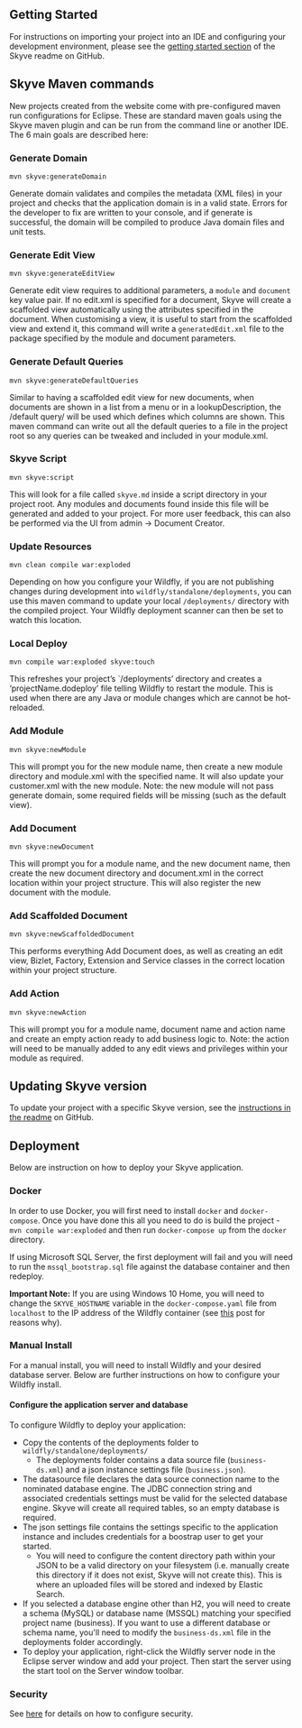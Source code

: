 ## Getting Started

For instructions on importing your project into an IDE and configuring your development environment, please see the [getting started section](https://github.com/skyvers/skyve#detailed-instructions) of the Skyve readme on GitHub.

## Skyve Maven commands
New projects created from the website come with pre-configured maven run configurations for Eclipse. These are standard maven goals using the Skyve maven plugin and can be run from the command line or another IDE. The 6 main goals are described here:
### Generate Domain
```
mvn skyve:generateDomain
```
Generate domain validates and compiles the metadata (XML files) in your project and checks that the application domain is in a valid state. Errors for the developer to fix are written to your console, and if generate is successful, the domain will be compiled to produce Java domain files and unit tests.
### Generate Edit View
```
mvn skyve:generateEditView
```
Generate edit view requires to additional parameters, a `module` and `document` key value pair. If no edit.xml is specified for a document, Skyve will create a scaffolded view automatically using the attributes specified in the document. When customising a view, it is useful to start from the scaffolded view and extend it, this command will write a `generatedEdit.xml` file to the package specified by the module and document parameters.
### Generate Default Queries
```
mvn skyve:generateDefaultQueries
```
Similar to having a scaffolded edit view for new documents, when documents are shown in a list from a menu or in a lookupDescription, the /default query/ will be used which defines which columns are shown. This maven command can write out all the default queries to a file in the project root so any queries can be tweaked and included in your module.xml.
### Skyve Script
```
mvn skyve:script
```
This will look for a file called `skyve.md` inside a script directory in your project root. Any modules and documents found inside this file will be generated and added to your project. For more user feedback, this can also be performed via the UI from admin -> Document Creator.
### Update Resources
```
mvn clean compile war:exploded
```
Depending on how you configure your Wildfly, if you are not publishing changes during development into `wildfly/standalone/deployments`, you can use this maven command to update your local `/deployments/` directory with the compiled project. Your Wildfly deployment scanner can then be set to watch this location.
### Local Deploy
```
mvn compile war:exploded skyve:touch
```
This refreshes your project’s `/deployments’ directory and creates a ‘projectName.dodeploy’ file telling Wildfly to restart the module. This is used when there are any Java or module changes which are cannot be hot-reloaded.
### Add Module
```
mvn skyve:newModule
```
This will prompt you for the new module name, then create a new module directory and module.xml with the specified name. It will also update your customer.xml with the new module. Note: the new module will not pass generate domain, some required fields will be missing (such as the default view).
### Add Document
```
mvn skyve:newDocument
```
This will prompt you for a module name, and the new document name, then create the new document directory and document.xml in the correct location within your project structure. This will also register the new document with the module.
### Add Scaffolded Document
```
mvn skyve:newScaffoldedDocument
```
This performs everything Add Document does, as well as creating an edit view, Bizlet, Factory, Extension and Service classes in the correct location within your project structure.
### Add Action
```
mvn skyve:newAction
```
This will prompt you for a module name, document name and action name and create an empty action ready to add business logic to. Note: the action will need to be manually added to any edit views and privileges within your module as required.

## Updating Skyve version
To update your project with a specific Skyve version, see the [instructions in the readme](https://github.com/skyvers/skyve#updating-skyve-version) on GitHub.

## Deployment
Below are instruction on how to deploy your Skyve application.

### Docker
In order to use Docker, you will first need to install `docker` and `docker-compose`. Once you have done this all you need to do is build the project - `mvn compile war:exploded` and then run `docker-compose up` from the `docker` directory. 

If using Microsoft SQL Server, the first deployment will fail and you will need to run the `mssql_bootstrap.sql` file against the database container and then redeploy.

**Important Note:** If you are using Windows 10 Home, you will need to change the `SKYVE_HOSTNAME` variable in the `docker-compose.yaml` file from `localhost` to the IP address of the Wildfly container (see [this](https://blog.sixeyed.com/published-ports-on-windows-containers-dont-do-loopback/) post for reasons why).

### Manual Install
For a manual install, you will need to install Wildfly and your desired database server. Below are further instructions on how to configure your Wildfly install.

#### Configure the application server and database
To configure Wildfly to deploy your application:
* Copy the contents of the deployments folder to `wildfly/standalone/deployments/`
	* The deployments folder contains a data source file (`business-ds.xml`) and a json instance settings file (`business.json`).
* The datasource file declares the data source connection name to the nominated database engine. The JDBC connection string and associated credentials settings must be valid for the selected database engine. Skyve will create all required tables, so an empty database is required.
* The json settings file contains the settings specific to the application instance and includes credentials for a boostrap user to get your started.
	* You will need to configure the content directory path within your JSON to be a valid directory on your filesystem (i.e. manually create this directory if it does not exist, Skyve will not create this). This is where an uploaded files will be stored and indexed by Elastic Search.
* If you selected a database engine other than H2, you will need to create a schema (MySQL) or database name (MSSQL) matching your specified project name (business). If you want to use a different database or schema name, you'll need to modify the `business-ds.xml` file in the deployments folder accordingly.
* To deploy your application, right-click the Wildfly server node in the Eclipse server window and add your project. Then start the server using the start tool on the Server window toolbar.

### Security
See [here](https://github.com/skyvers/skyve#configuring-spring-security) for details on how to configure security.